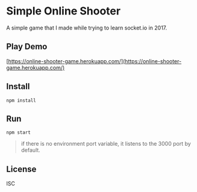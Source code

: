 # Simple Online Shooter
A simple game that I made while trying to learn socket.io in 2017.

## Play Demo
[https://online-shooter-game.herokuapp.com/](https://online-shooter-game.herokuapp.com/)

## Install
`npm install`

## Run
`npm start`  
  
> if there is no environment port variable, it listens to the 3000 port by default.

## License
ISC

